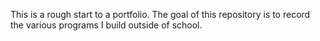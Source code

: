 This is a rough start to a portfolio. The goal of this repository is to record the various programs I build outside of school. 
